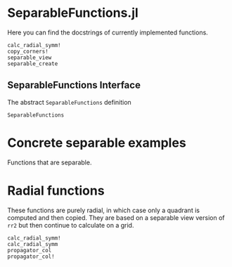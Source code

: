 # SeparableFunctions.jl

Here you can find the docstrings of currently implemented functions.

```@docs
calc_radial_symm!
copy_corners!
separable_view
separable_create
```

## SeparableFunctions Interface

The abstract `SeparableFunctions` definition
```@docs
SeparableFunctions
```

# Concrete separable examples
Functions that are separable.

<!-- ```@docs
gaussian_col
gaussian_lz
gaussian_sep
normal_col
normal_lz
normal_sep
ramp_col
ramp_lz
ramp_sep
rr2_col
rr2_lz
rr2_sep
box_col
box_lz
box_sep
sinc_col
sinc_lz
sinc_sep
exp_ikx_col
exp_ikx_lz
exp_ikx_sep
``` -->

# Radial functions
These functions are purely radial, in which case only a quadrant is computed and then copied.
They are based on a separable view version of `rr2` but then continue to calculate on a grid.
```@docs
calc_radial_symm!
calc_radial_symm
propagator_col
propagator_col!
```
